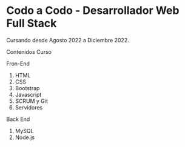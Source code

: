 # Codo a Codo - Desarrollador Web Full Stack

Cursando desde Agosto 2022 a Diciembre 2022.

Contenidos Curso

Fron-End

1. HTML
2. CSS
3. Bootstrap
4. Javascript
5. SCRUM y Git
6. Servidores

Back End

1. MySQL  
2. Node.js

